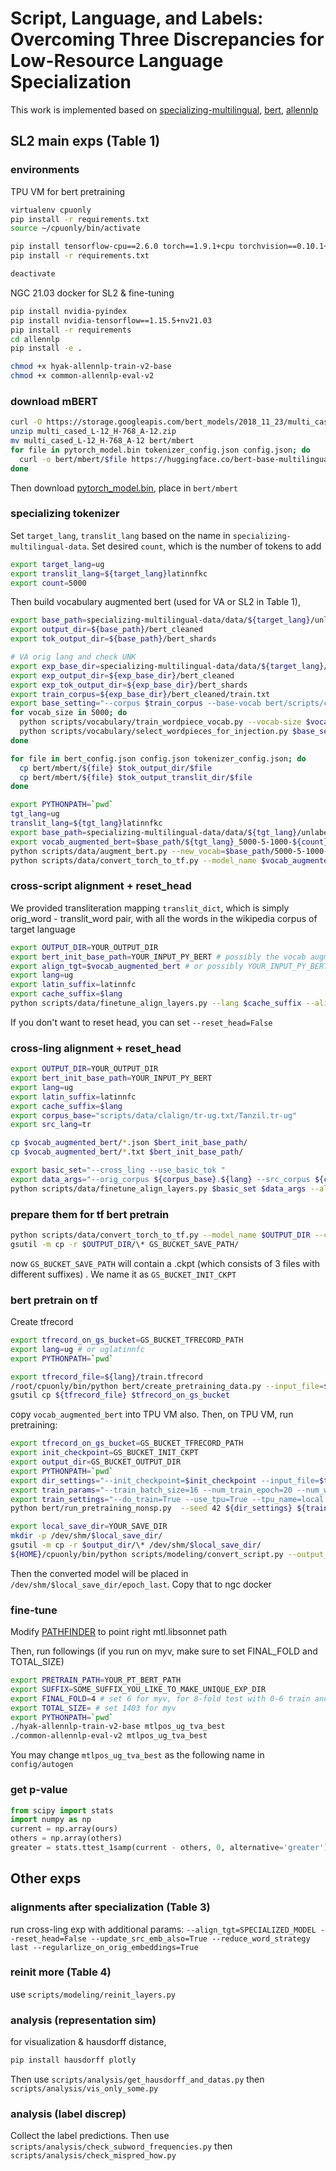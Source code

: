 # Script, Language, and Labels: Overcoming Three Discrepancies for Low-Resource Language Specialization

This work is implemented based on [specializing-multilingual](https://github.com/ethch18/specializing-multilingual), [bert](https://github.com/google-research/bert), [allennlp](https://github.com/ethch18/allennlp/tree/bd4457431e818cc3650e195a2b65345ee3f7c7e9)

## SL2 main exps (Table 1)
### environments
TPU VM for bert pretraining
```bash
virtualenv cpuonly
pip install -r requirements.txt
source ~/cpuonly/bin/activate

pip install tensorflow-cpu==2.6.0 torch==1.9.1+cpu torchvision==0.10.1+cpu torchaudio==0.9.1 -f https://download.pytorch.org/whl/torch_stable.html
pip install -r requirements.txt

deactivate
```

NGC 21.03 docker for SL2 & fine-tuning
```bash
pip install nvidia-pyindex
pip install nvidia-tensorflow==1.15.5+nv21.03
pip install -r requirements
cd allennlp
pip install -e .

chmod +x hyak-allennlp-train-v2-base
chmod +x common-allennlp-eval-v2
```

### download mBERT
```bash
curl -O https://storage.googleapis.com/bert_models/2018_11_23/multi_cased_L-12_H-768_A-12.zip
unzip multi_cased_L-12_H-768_A-12.zip
mv multi_cased_L-12_H-768_A-12 bert/mbert
for file in pytorch_model.bin tokenizer_config.json config.json; do
  curl -o bert/mbert/$file https://huggingface.co/bert-base-multilingual-cased/resolve/main/$file
done
```
Then download [pytorch_model.bin](https://huggingface.co/bert-base-multilingual-cased/tree/main), place in `bert/mbert`

### specializing tokenizer
Set `target_lang`, `translit_lang` based on the name in `specializing-multilingual-data`. Set desired `count`, which is the number of tokens to add
```bash
export target_lang=ug
export translit_lang=${target_lang}latinnfkc
export count=5000
```
Then build vocabulary augmented bert (used for VA or SL2 in Table 1),
```bash
export base_path=specializing-multilingual-data/data/${target_lang}/unlabeled
export output_dir=${base_path}/bert_cleaned
export tok_output_dir=${base_path}/bert_shards

# VA orig lang and check UNK
export exp_base_dir=specializing-multilingual-data/data/${target_lang}/unlabeled
export exp_output_dir=${exp_base_dir}/bert_cleaned
export exp_tok_output_dir=${exp_base_dir}/bert_shards
export train_corpus=${exp_base_dir}/bert_cleaned/train.txt
export base_setting="--corpus $train_corpus --base-vocab bert/scripts/convert_to_hf/mbert_vocab.txt "
for vocab_size in 5000; do
  python scripts/vocabulary/train_wordpiece_vocab.py --vocab-size $vocab_size --corpus $train_corpus --output-dir ${exp_tok_output_dir}
  python scripts/vocabulary/select_wordpieces_for_injection.py $base_setting --new-vocab ${exp_base_dir}/bert_shards/${vocab_size}-5-1000-vocab.txt --count ${count} --output-file $exp_output_dir/${vocab_size}-5-1000-${count}.txt
done

for file in bert_config.json config.json tokenizer_config.json; do
  cp bert/mbert/${file} $tok_output_dir/$file
  cp bert/mbert/${file} $tok_output_translit_dir/$file
done

export PYTHONPATH=`pwd`
tgt_lang=ug
translit_lang=${tgt_lang}latinnfkc
export base_path=specializing-multilingual-data/data/${tgt_lang}/unlabeled/bert_cleaned
export vocab_augmented_bert=$base_path/${tgt_lang}_5000-5-1000-${count}
python scripts/data/augment_bert.py --new_vocab=$base_path/5000-5-1000-${count}.txt --save_path=$vocab_augmented_bert
python scripts/data/convert_torch_to_tf.py --model_name $vocab_augmented_bert --cache_dir $vocab_augmented_bert --tf_cache_dir $vocab_augmented_bert
```

### cross-script alignment + reset_head
We provided transliteration mapping `translit_dict`, which is simply orig_word - translit_word pair, with all the words in the wikipedia corpus of target language

```bash
export OUTPUT_DIR=YOUR_OUTPUT_DIR
export bert_init_base_path=YOUR_INPUT_PY_BERT # possibly the vocab augmented path
export align_tgt=$vocab_augmented_bert # or possibly YOUR_INPUT_PY_BERT
export lang=ug
export latin_suffix=latinnfc
export cache_suffix=$lang
python scripts/data/finetune_align_layers.py --lang $cache_suffix --align_tgt_model_tok_cfg=${align_tgt} --model_tok_cfg=$bert_init_base_path --output_dir=$OUTPUT_DIR  --tl_dict=translit_dict/${lang}_to_${lang}${latin_suffix}_tok.txt --orig_corpus=$train_corpus
```
If you don't want to reset head, you can set `--reset_head=False`

### cross-ling alignment + reset_head
```bash
export OUTPUT_DIR=YOUR_OUTPUT_DIR
export bert_init_base_path=YOUR_INPUT_PY_BERT
export lang=ug
export latin_suffix=latinnfc
export cache_suffix=$lang
export corpus_base="scripts/data/clalign/tr-ug.txt/Tanzil.tr-ug"
export src_lang=tr

cp $vocab_augmented_bert/*.json $bert_init_base_path/
cp $vocab_augmented_bert/*.txt $bert_init_base_path/

export basic_set="--cross_ling --use_basic_tok "
export data_args="--orig_corpus ${corpus_base}.${lang} --src_corpus ${corpus_base}.${src_lang} --word_alignment ${corpus_base}grow-diag-final.basictok"
python scripts/data/finetune_align_layers.py $basic_set $data_args --align_tgt_model_tok_cfg=${align_tgt} --lang ${cache_suffix}  --model_tok_cfg=${bert_init_base_path} --output_dir=${OUTPUT_DIR}
```

### prepare them for tf bert pretrain
```bash
python scripts/data/convert_torch_to_tf.py --model_name $OUTPUT_DIR --cache_dir $OUTPUT_DIR --tf_cache_dir $OUTPUT_DIR
gsutil -m cp -r $OUTPUT_DIR/\* GS_BUCKET_SAVE_PATH/
```
now `GS_BUCKET_SAVE_PATH` will contain a .ckpt (which consists of 3 files with different suffixes) . We name it as `GS_BUCKET_INIT_CKPT`

### bert pretrain on tf
Create tfrecord
```bash
export tfrecord_on_gs_bucket=GS_BUCKET_TFRECORD_PATH
export lang=ug # or uglatinnfc
export PYTHONPATH=`pwd`

export tfrecord_file=${lang}/train.tfrecord
/root/cpuonly/bin/python bert/create_pretraining_data.py --input_file=$train_corpus --vocab_file=$vocab_augmented_bert/vocab.txt --output_file=${tfrecord_file} --do_lower_case=False --max_seq_length=128 --random_seed 13370 --dupe_factor=5 --max_predictions_per_seq=20 --masked_lm_prob=0.15 
gsutil cp ${tfrecord_file} $tfrecord_on_gs_bucket
```
copy `vocab_augmented_bert` into TPU VM also. Then, on TPU VM, run pretraining:

```bash
export tfrecord_on_gs_bucket=GS_BUCKET_TFRECORD_PATH
export init_checkpoint=GS_BUCKET_INIT_CKPT
export output_dir=GS_BUCKET_OUTPUT_DIR
export PYTHONPATH=`pwd`
export dir_settings="--init_checkpoint=$init_checkpoint --input_file=$tfrecord_on_gs_bucket --output_dir=$output_dir --bert_config_file=$vocab_augmented_bert/bert_config.json "
export train_params="--train_batch_size=16 --num_train_epoch=20 --num_warmup_steps=1000 --learning_rate=2e-5 --save_checkpoints_epoch=1  --epochs_per_eval=1 "
export train_settings="--do_train=True --use_tpu=True --tpu_name=local --iterations_per_loop=5000 "
python bert/run_pretraining_nonsp.py  --seed 42 ${dir_settings} ${train_params} ${train_settings} 

export local_save_dir=YOUR_SAVE_DIR
mkdir -p /dev/shm/$local_save_dir/
gsutil -m cp -r $output_dir/\* /dev/shm/$local_save_dir/
${HOME}/cpuonly/bin/python scripts/modeling/convert_script.py --output_dir=/dev/shm/$local_save_dir --bert_config_path=$vocab_augmented_bert --last_only
```
Then the converted model will be placed in `/dev/shm/$local_save_dir/epoch_last`. Copy that to ngc docker

### fine-tune
Modify [PATHFINDER](config/autogen/DO_NOT_ERASE_pathfinder.libsonnet) to point right mtl.libsonnet path

Then, run followings (if you run on myv, make sure to set FINAL_FOLD and TOTAL_SIZE)
```bash
export PRETRAIN_PATH=YOUR_PT_BERT_PATH
export SUFFIX=SOME_SUFFIX_YOU_LIKE_TO_MAKE_UNIQUE_EXP_DIR
export FINAL_FOLD=4 # set 6 for myv, for 8-fold test with 0-6 train and 7 valid
export TOTAL_SIZE= # set 1403 for myv
export PYTHONPATH=`pwd`
./hyak-allennlp-train-v2-base mtlpos_ug_tva_best
./common-allennlp-eval-v2 mtlpos_ug_tva_best
```
You may change `mtlpos_ug_tva_best` as the following name in `config/autogen`

### get p-value
```python
from scipy import stats
import numpy as np
current = np.array(ours)
others = np.array(others)
greater = stats.ttest_1samp(current - others, 0, alternative='greater').pvalue
```

## Other exps
### alignments after specialization (Table 3)
run cross-ling exp with additional params:
`--align_tgt=SPECIALIZED_MODEL --reset_head=False --update_src_emb_also=True --reduce_word_strategy last --regularlize_on_orig_embeddings=True`

### reinit more (Table 4)
use `scripts/modeling/reinit_layers.py`

### analysis (representation sim)
for visualization & hausdorff distance,
```bash
pip install hausdorff plotly
```
Then use `scripts/analysis/get_hausdorff_and_datas.py` then `scripts/analysis/vis_only_some.py`

### analysis (label discrep)
Collect the label predictions. Then use `scripts/analysis/check_subword_frequencies.py` then `scripts/analysis/check_mispred_how.py`